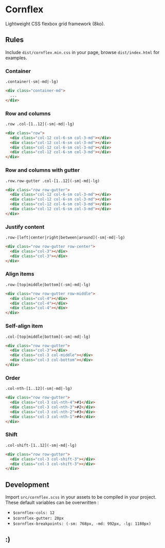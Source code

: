 # Cornflex

Lightweight CSS flexbox grid framework (8ko).


## Rules

Include `dist/cornflex.min.css` in your page, browse `dist/index.html` for examples.

### Container

`.container(-sm|-md|-lg)`

```html
<div class="container-md">
  ...
</div>
```

### Row and columns

`.row .col-[1..12](-sm|-md|-lg)`

```html
<div class="row">
  <div class="col-12 col-6-sm col-3-md"></div>
  <div class="col-12 col-6-sm col-3-md"></div>
  <div class="col-12 col-6-sm col-3-md"></div>
  <div class="col-12 col-6-sm col-3-md"></div>
</div>
```

### Row and columns with gutter

`.row.row-gutter .col-[1..12](-sm|-md|-lg)`

```html
<div class="row row-gutter">
  <div class="col-12 col-6-sm col-3-md"></div>
  <div class="col-12 col-6-sm col-3-md"></div>
  <div class="col-12 col-6-sm col-3-md"></div>
  <div class="col-12 col-6-sm col-3-md"></div>
</div>
```

### Justify content

`.row-[left|center|right|between|around](-sm|-md|-lg)`

```html
<div class="row row-gutter row-center">
  <div class="col-3"></div>
  <div class="col-3"></div>
</div>
```

### Align items

`.row-[top|middle|bottom](-sm|-md|-lg)`

```html
<div class="row row-gutter row-middle">
  <div class="col-4"></div>
  <div class="col-4"></div>
  <div class="col-4"></div>
</div>
```

### Self-align item

`.col-[top|middle|bottom](-sm|-md|-lg)`

```html
<div class="row row-gutter">
  <div class="col-3"></div>
  <div class="col-3 col-middle"></div>
  <div class="col-3 col-bottom"></div>
</div>
```

### Order

`.col-nth-[1..12](-sm|-md|-lg)`

```html
<div class="row row-gutter">
  <div class="col-3 col-nth-4">#1</div>
  <div class="col-3 col-nth-3">#2</div>
  <div class="col-3 col-nth-2">#3</div>
  <div class="col-3 col-nth-1">#4</div>
</div>
```

### Shift

`.col-shift-[1..12](-sm|-md|-lg)`

```html
<div class="row row-gutter">
  <div class="col-3 col-shift-3"></div>
  <div class="col-3 col-shift-3"></div>
</div>
```


## Development

Import `src/cornflex.scss` in your assets to be compiled in your project.
These default variables can be overwritten :
- `$cornflex-cols: 12`
- `$cornflex-gutter: 20px`
- `$cornflex-breakpoints: (-sm: 768px, -md: 992px, -lg: 1180px)`


## :)